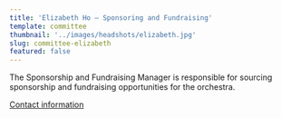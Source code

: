 ```yaml
---
title: 'Elizabeth Ho – Sponsoring and Fundraising'
template: committee
thumbnail: '../images/headshots/elizabeth.jpg'
slug: committee-elizabeth
featured: false
---
```


The Sponsorship and Fundraising Manager is responsible for sourcing
sponsorship and fundraising opportunities for the orchestra.

[Contact information](/contact/)